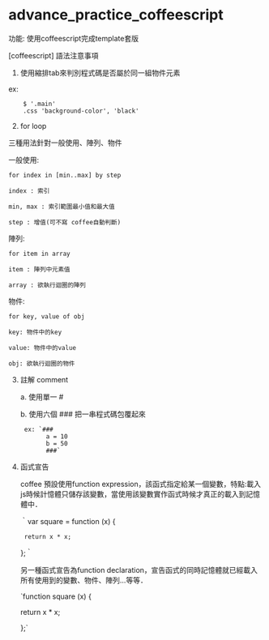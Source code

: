 # advance_practice_coffeescript

功能: 使用coffeescript完成template套版

[coffeescript] 語法注意事項

1. 使用縮排tab來判別程式碼是否屬於同一組物件元素

ex: 

		$ '.main'
        .css 'background-color', 'black'
        
2. for loop

三種用法針對一般使用、陣列、物件

一般使用:

  `for index in [min..max] by step`
  
    index : 索引
    
    min, max : 索引範圍最小值和最大值
    
    step : 增值(可不寫 coffee自動判斷)
    
陣列:

  `for item in array`
  
    item : 陣列中元素值
    
    array : 欲執行迴圈的陣列
    
物件:

  `for key, value of obj`
  
    key: 物件中的key
    
    value: 物件中的value
    
    obj: 欲執行迴圈的物件

3. 註解 comment

	a. 使用單一 #
	
	b. 使用六個 ### 把一串程式碼包覆起來

		ex: `###
			  a = 10
			  b = 50
			  ###`
	
4. 函式宣告

	coffee 預設使用function expression，該函式指定給某一個變數，特點:載入js時候計憶體只儲存該變數，當使用該變數實作函式時候才真正的載入到記憶體中．
	
	｀var square = function (x) {
		
		return x * x;
		
	};｀
	
	另一種函式宣告為function declaration，宣告函式的同時記憶體就已經載入所有使用到的變數、物件、陣列...等等．
	
	`function square (x) {
	
	return x * x;
	
	};`
		
